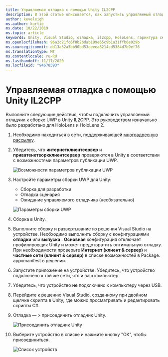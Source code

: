 ```yaml
---
title: Управляемая отладка с помощью Unity IL2CPP
description: В этой статье описывается, как запустить управляемый отладчик в проекте UWP для Unity IL2CPP.
author: keveleigh
ms.author: kurtie
ms.date: 10/22/2019
ms.topic: article
keywords: Unity, Visual Studio, отладка, il2cpp, HoloLens, гарнитура смешанной реальности, гарнитура Windows Mixed Reality, гарнитура виртуальной реальности, UWP
ms.openlocfilehash: 96a2c21fc6f8b2bdab199e65c9b1a31ffb6e029b
ms.sourcegitcommit: dd13a32a5bb90bd53eeeea8214cd5384d7b9ef76
ms.translationtype: MT
ms.contentlocale: ru-RU
ms.lasthandoff: 11/17/2020
ms.locfileid: "94678593"
---
```

# <a name="managed-debugging-with-unity-il2cpp"></a>Управляемая отладка с помощью Unity IL2CPP

Выполните следующие действия, чтобы подключить управляемый отладчик к сборке UWP в Unity IL2CPP. Это руководством изначально было разработано для HoloLens и HoloLens 2.

1. Необходимо находиться в сети, поддерживающей [многоадресную рассылку](https://en.wikipedia.org/wiki/Multicast).
1. Убедитесь, что **интернетклиентсервер** и **приватенетворкклиентсервер** проверяются в Unity в соответствии с возможностями параметров публикации UWP.

    ![Возможности параметров публикации UWP](images/il2cpp-debugging-capabilities.png)

1. Настройте параметры сборки UWP для Unity:
    - Сборка для разработки
    - Отладка сценария
    - Ожидание управляемого отладчика (необязательно)

    ![Параметры сборки UWP](images/il2cpp-debugging-build.png)

1. Сборка в Unity.
1. Выполните сборку и развертывание из решения Visual Studio на устройстве. Необходимо выполнить сборку с конфигурациями **отладки** или **выпуска** . **Основная** конфигурация отключает профилировщик Unity и может предотвратить оптимальную отладку. При необходимости проверьте **Интернет (клиент & сервер)** и **частные сети (клиент & сервер)** в списке возможностей в Package. appxmanifest в решении.
1. Запустите приложение на устройстве. Убедитесь, что устройство подключено к той же сети, что и ваш компьютер.
1. Убедитесь, что устройство **не** подключено к компьютеру через USB.
1. Перейдите к решению Visual Studio, созданному при двойном щелчке скрипта в Unity, где можно просматривать и редактировать скрипты C#.
1. Отладка — > присоединить отладчик Unity.

    ![Присоединить отладчик Unity](images/il2cpp-debugging-attach.png)

1. Выберите устройство в списке и нажмите кнопку "ОК", чтобы присоединиться.

    ![Список устройств](images/il2cpp-debugging-machines.png)
